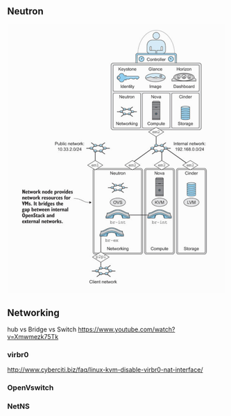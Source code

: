 ## Neutron

![alt tag](./NEUTRON.png)

## Networking

hub vs Bridge vs Switch
https://www.youtube.com/watch?v=Xmwmezk75Tk


### virbr0
http://www.cyberciti.biz/faq/linux-kvm-disable-virbr0-nat-interface/

### OpenVswitch


### NetNS
